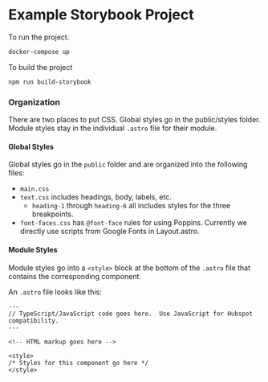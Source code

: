 # Example Storybook Project

To run the project. 

```bash
docker-compose up
```

To build the project
```
npm run build-storybook
```

### Organization

There are two places to put CSS.  Global styles go in the public/styles folder. Module styles stay in the individual `.astro` file for their module.

#### Global Styles

Global styles go in the `public` folder and are organized into the following files:

- `main.css`
- `text.css` includes headings, body, labels, etc.
  - `heading-1` through `heading-6` all includes styles for the three breakpoints.
- `font-faces.css` has `@font-face` rules for using Poppins. Currently we directly use scripts from Google Fonts in Layout.astro.

#### Module Styles

Module styles go into a `<style>` block at the bottom of the `.astro` file that contains the corresponding component.

An `.astro` file looks like this:

```astro
---
// TypeScript/JavaScript code goes here.  Use JavaScript for Hubspot compatibility.
---

<!-- HTML markup goes here -->

<style>
/* Styles for this component go here */
</style>
```
